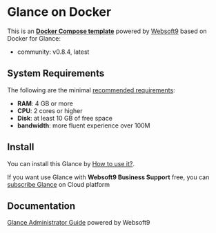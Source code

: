 # Glance on Docker  

This is an **[Docker Compose template](https://github.com/Websoft9/docker-library)** powered by [Websoft9](https://www.websoft9.com) based on Docker for Glance:


 - community:  v0.8.4, latest


## System Requirements

The following are the minimal [recommended requirements](https://github.com/glanceapp/glance):

* **RAM**: 4 GB or more
* **CPU**: 2 cores or higher
* **Disk**: at least 10 GB of free space
* **bandwidth**: more fluent experience over 100M  

## Install

You can install this Glance by [How to use it?](https://github.com/Websoft9/docker-library#how-to-use-it).   

If you want use Glance with **Websoft9 Business Support** free, you can [subscribe Glance](https://www.websoft9.com/apps) on Cloud platform

## Documentation

[Glance Administrator Guide](https://support.websoft9.com/docs/glance) powered by Websoft9
